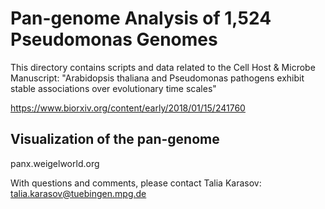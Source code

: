 # Pan-genome Analysis of 1,524 Pseudomonas Genomes

This directory contains scripts and data related to the Cell Host & Microbe Manuscript:
"Arabidopsis thaliana and Pseudomonas pathogens exhibit stable associations over evolutionary time scales"

https://www.biorxiv.org/content/early/2018/01/15/241760

## Visualization of the pan-genome 
panx.weigelworld.org

With questions and comments, please contact Talia Karasov: talia.karasov@tuebingen.mpg.de
